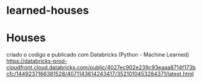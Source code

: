 # learned-houses

# Houses
criado o codigo e publicado com Databricks (Python - Machine Learned)
https://databricks-prod-cloudfront.cloud.databricks.com/public/4027ec902e239c93eaaa8714f173bcfc/1449237166381528/4071143614243417/3521010453284371/latest.html
